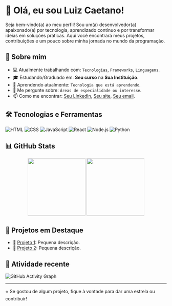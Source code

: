 # 👋 Olá, eu sou Luiz Caetano!

Seja bem-vindo(a) ao meu perfil! Sou um(a) desenvolvedor(a) apaixonado(a) por tecnologia, aprendizado contínuo e por transformar ideias em soluções práticas. Aqui você encontrará meus projetos, contribuições e um pouco sobre minha jornada no mundo da programação.

## 🚀 Sobre mim

- 💻 Atualmente trabalhando com: `Tecnologias`, `Frameworks`, `Linguagens`.
- 🎓 Estudando/Graduado em: **Seu curso** na **Sua Instituição**.
- 🌱 Aprendendo atualmente: `Tecnologia que está aprendendo`.
- 💬 Me pergunte sobre: `Áreas de especialidade ou interesse`.
- 📫 Como me encontrar: [Seu LinkedIn](https://linkedin.com/in/...), [Seu site](https://...), [Seu email](mailto:...).

## 🛠️ Tecnologias e Ferramentas

![HTML](https://img.shields.io/badge/HTML5-E34F26?style=for-the-badge&logo=html5&logoColor=white)
![CSS](https://img.shields.io/badge/CSS3-1572B6?style=for-the-badge&logo=css3&logoColor=white)
![JavaScript](https://img.shields.io/badge/JavaScript-F7DF1E?style=for-the-badge&logo=javascript&logoColor=black)
![React](https://img.shields.io/badge/React-20232A?style=for-the-badge&logo=react&logoColor=61DAFB)
![Node.js](https://img.shields.io/badge/Node.js-339933?style=for-the-badge&logo=nodedotjs&logoColor=white)
![Python](https://img.shields.io/badge/Python-3776AB?style=for-the-badge&logo=python&logoColor=white)

<!-- Adicione ou remova badges conforme suas habilidades -->

## 📊 GitHub Stats

<div align="center">
  <img height="180em" src="https://github-readme-stats.vercel.app/api?username=SEU-USUARIO&show_icons=true&theme=github_dark" />
  <img height="180em" src="https://github-readme-stats.vercel.app/api/top-langs/?username=SEU-USUARIO&layout=compact&theme=github_dark" />
</div>

## 🧠 Projetos em Destaque

- 🔗 [Projeto 1](https://github.com/SEU-USUARIO/NOME-DO-PROJETO): Pequena descrição.
- 🔗 [Projeto 2](https://github.com/SEU-USUARIO/NOME-DO-PROJETO): Pequena descrição.

## 📅 Atividade recente

<!-- GitHub Activity Graph -->
![GitHub Activity Graph](https://github-readme-activity-graph.vercel.app/graph?username=SEU-USUARIO&theme=github-compact)

---

⭐️ Se gostou de algum projeto, fique à vontade para dar uma estrela ou contribuir!

